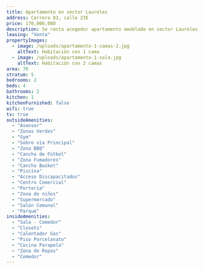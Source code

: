 ```yaml
---
title: Apartamento en sector Laureles
address: Carrera 83, calle 23E
price: 170,000,000
description: Se renta acogedor apartamento amoblado en sector Laureles con un área de 70 m2, estrato 5, cerca al éxito. 2 habitación con camas dobles, con baño en habitación principal y baño social, cocina totalmente amoblada, WIFI, televisión Smart TV. Con balcon.
leasing: "Venta"
propertyImages:
  - image: /uploads/apartamento-1-camas-2.jpg
    altText: Habitación con 1 cama
  - image: /uploads/apartamento-1-sala.jpg
    altText: Habitación con 2 camas
area: 70
stratum: 5
bedrooms: 2
beds: 4
bathrooms: 2
kitchen: 1
kitchenFurnished: false
wifi: true
tv: true
outsideAmenities:
  - "Asensor"
  - "Zonas Verdes"
  - "Gym"
  - "Sobre vía Principal"
  - "Zona BBQ"
  - "Cancha de Fútbol"
  - "Zona Fumadores"
  - "Cancha Basket"
  - "Piscina"
  - "Acceso Discapacitados"
  - "Centro Comercial"
  - "Porteria"
  - "Zona de niños"
  - "Supermercado"
  - "Salón Comunal"
  - "Parque"
insideAmenities:
  - "Sala - Comedor"
  - "Closets"
  - "Calentador Gas"
  - "Piso Porcelanato"
  - "Cocina Parapela"
  - "Zona de Ropas"
  - "Comedor"
---
```

